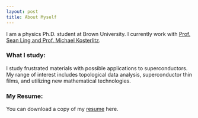 ```yaml
---
layout: post
title: About Myself
---
```


I am a physics Ph.D. student at Brown University. I currently work with <a href="https://sites.brown.edu/ling-lab/">Prof. Sean Ling and Prof. Michael Kosterlitz</a>.
### What I study:
I study frustrated materials with possible applications to superconductors.  My range of interest includes topological data analysis, superconductor thin films, and utilizing new mathematical technologies.  
### My Resume:
You can download a copy of my <a href="./Resume_2024.pdf"> resume</a> here.
